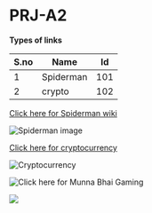 # PRJ-A2

**Types of links**

S.no|Name|Id
----|----|----
1|Spiderman|101
2|crypto|102

[Click here for Spiderman wiki](https://en.wikipedia.org/wiki/Spider-Man)

![Spiderman image](https://terrigen-cdn-dev.marvel.com/content/prod/1x/snh_online_6072x9000_posed_01.jpg)

[Click here for cryptocurrency](https://en.wikipedia.org/wiki/Cryptocurrency)

![Cryptocurrency](https://spiderimg.amarujala.com/assets/images/2021/11/19/750x506/cryptocurrency_1637309393.jpeg)

![Click here for Munna Bhai Gaming](https://www.youtube.com/c/Munnabhaigaming)

![](https://internethelpline.in/wp-content/uploads/2021/03/75-1-800x450.jpg)
